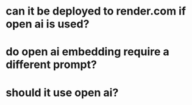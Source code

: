 # can it be deployed to render.com if open ai is used?

# do open ai embedding require a different prompt?

# should it use open ai?